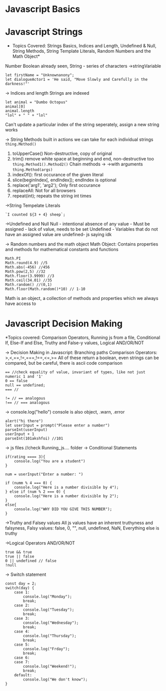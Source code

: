 # Javascript Basics

# Javascript Strings
* Topics Covered: Strings Basics, Indices and Length, Undefined & Null, String Methods, String Template Literals, Random Numbers and the Math Object*

Number Boolean already seen, String - series of characters
->stringVariable
```
let firstName = "Unknownanony";
let dialogueActor1 = 'He said, "Move Slowly and Carefully in the darkness!"'
```
-> Indices and length
Strings are indexed
```
let animal = "Dumbo Octopus"
animal[0]
animal.length
"lol" + " " + "lol"
```
Can't update a particular index of the string seperately, assign a new string works

-> String Methods
built in actions we can take for each individual strings
```thing.Method()```
1. toUpperCase() Non-destructive, copy of original
2. trim() remove white space at beginning and end, non-destructive too
```thing.Method1().Method2()``` 
Chain methods
-> ->with arguments
```thing.Method(args)```
1. indexOf(): first occurance of the given literal
2. slice(beginIndex[, endIndex]); endIndex is optional
3. replace('arg1', 'arg2'); Only first occurance
4. replaceAll: Not for all browsers
5. repeat(int); repeats the string int times

->String Tempelate Literals
```
`I counted ${3 + 4} sheep`;
```

->Undefined and Null
Null - intentional absence of any value - Must be assigned - lack of value, needs to be set
Undefined - Variables that do not have an assigned value are undefined- js saying idk

-> Random numbers and the math object
Math Object: Contains properties and methods for mathematical constants and functions
```
Math.PI
Math.round(4.9) //5
Math.abs(-456) //456
Math.pow(2,5) //32
Math.floor(3.9999) //3
Math.ceil(34.01) //35
Math.random() //(0,1)
Math.floor(Math.random()*10) // 1-10
```
Math is an object, a collection of methods and properties which we always have access to 

# Javascript Decision Making
*Topics covered: Comparison Operators, Running js from a file, Conditional If, Else-If and Else, Truthy and False-y values, Logical AND/OR/NOT

-> Decision Making in Javascript: Branching paths
Comparison Operators: >,<,==,!=,===,!==,<=,>=
All of these return a boolean, even strings can be compared, but be careful, there is ascii code comparison

```
== //check equality of value, invariant of types, like not just numeric 1 and '1'
0 == false
null == undefined;
=== //

!= // == analogous
!== // === analogous
```
-> console.log("hello")
console is also object, .warn, .error
```
alert("hi there")
let userInput = prompt("Please enter a number")
parseInt(userInput)
userInput + 1
parseInt(101akshfoi) //101
```
-> js files //check Running_js.... folder
-> Conditional Statements
```
if(rating ==== 3){
    console.log("You are a student")
}
```
```
num = userInput("Enter a number: ")

if (numm % 4 === 0) {
    console.log("Here is a number divisible by 4");
} else if (num % 2 === 0) {
    console.log("Here is a number divisible by 2");
}
else{
    console.log("WHY DID YOU GIVE THIS NUMBER");
}
```

->Truthy and Falsey values
All js values have an inherent truthyness and falsyness, Falsy values: false, 0, "", null, undefined, NaN, Everything else is truthy

->Logical Operators
AND/OR/NOT
```
true && true
true || false
0 || undefined // false
!null
```
-> Switch statement
```
const day = 2;
switch(day) {
    case 1:
        console.log("Monday");
        break;
    case 2:
        console.log("Tuesday");
        break;
    case 3:
        console.log("Wednesday");
        break;
    case 4:
        console.log("Thursday");
        break;
    case 5:
        console.log("Frday");
        break;
    case 6:
    case 7:
        console.log("Weekend!");  
        break;
    default:
        console.log("We don't know");
}
```